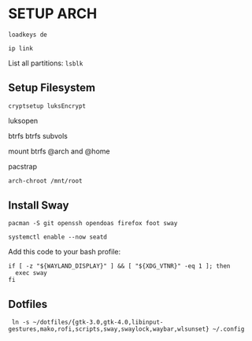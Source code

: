 # SETUP ARCH

```loadkeys de```

```ip link```

List all partitions: `lsblk`

## Setup Filesystem
```cryptsetup luksEncrypt```

luksopen

btrfs
btrfs subvols

mount btrfs @arch and @home

pacstrap

```bash
arch-chroot /mnt/root
```



## Install Sway
```pacman -S git openssh opendoas firefox foot sway```

```systemctl enable --now seatd```


Add this code to your bash profile:
```shell
if [ -z "${WAYLAND_DISPLAY}" ] && [ "${XDG_VTNR}" -eq 1 ]; then
  exec sway
fi
```

## Dotfiles

``` ln -s ~/dotfiles/{gtk-3.0,gtk-4.0,libinput-gestures,mako,rofi,scripts,sway,swaylock,waybar,wlsunset} ~/.config```